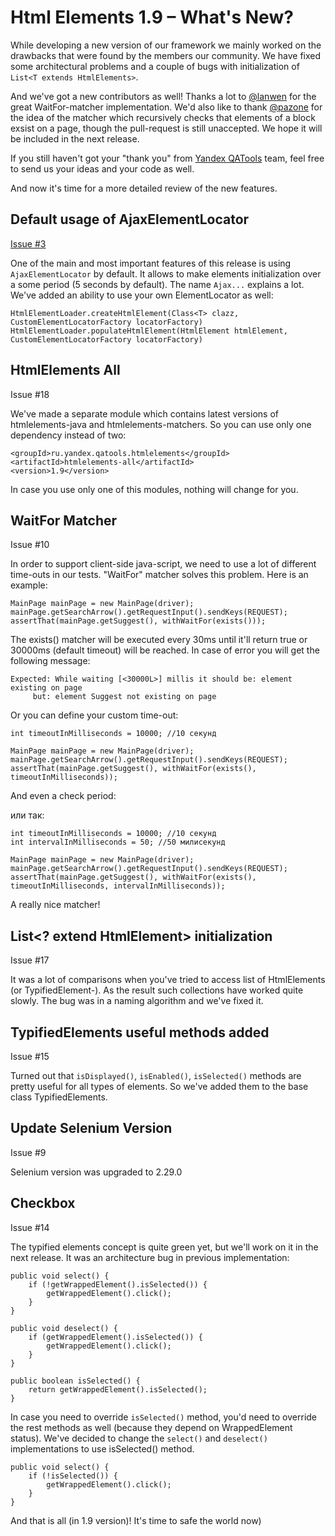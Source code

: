 Html Elements 1.9 – What's New?
===============================

While developing a new version of our framework we mainly worked on the drawbacks that were found by the members our 
community. We have fixed some architectural problems and a couple of bugs with initialization of 
`List<Т extends HtmlElements>`.

And we've got a new contributors as well! Thanks a lot to [@lanwen](http://github.com/lanwen) for the great 
WaitFor-matcher implementation. We'd also like to thank [@pazone](http://github.com/pazone) for the idea of the matcher which recursively checks 
that elements of a block exsist on a page, though the pull-request is still unaccepted. We hope it will be included 
in the next release.

If you still haven't got your "thank you" from [Yandex QATools](https://github.com/yandex-qatools) team, feel free to send 
us your ideas and your code as well.

And now it's time for a more detailed review of the new features.

Default usage of AjaxElementLocator
-----------------------------------

[Issue #3](https://github.com/yandex-qatools/htmlelements/issues/3)

One of the main and most important features of this release is using `AjaxElementLocator` by default.
It allows to make elements initialization over a some period (5 seconds by default). The name `Ajax...` explains a lot.
We've added an ability to use your own ElementLocator as well:

    HtmlElementLoader.createHtmlElement(Class<T> clazz, CustomElementLocatorFactory locatorFactory)
    HtmlElementLoader.populateHtmlElement(HtmlElement htmlElement, CustomElementLocatorFactory locatorFactory)


HtmlElements All
----------------

Issue #18

We've made a separate module which contains latest versions of htmlelements-java and htmlelements-matchers.
So you can use only one dependency instead of two:

    <groupId>ru.yandex.qatools.htmlelements</groupId>
    <artifactId>htmlelements-all</artifactId>
    <version>1.9</version>

In case you use only one of this modules, nothing will change for you.

WaitFor Matcher
---------------

Issue #10

In order to support client-side java-script, we need to use a lot of different time-outs in our tests. "WaitFor" matcher solves this problem.
Here is an example:

    MainPage mainPage = new MainPage(driver);
    mainPage.getSearchArrow().getRequestInput().sendKeys(REQUEST);
    assertThat(mainPage.getSuggest(), withWaitFor(exists()));

The exists() matcher will be executed every 30ms until it'll return true or 30000ms (default timeout) will be reached.
In case of error you will get the following message:

    Expected: While waiting [<30000L>] millis it should be: element existing on page
         but: element Suggest not existing on page
         
Or you can define your custom time-out:

    int timeoutInMilliseconds = 10000; //10 секунд

    MainPage mainPage = new MainPage(driver);
    mainPage.getSearchArrow().getRequestInput().sendKeys(REQUEST);
    assertThat(mainPage.getSuggest(), withWaitFor(exists(), timeoutInMilliseconds));

And even a check period:

или так:

    int timeoutInMilliseconds = 10000; //10 секунд
    int intervalInMilliseconds = 50; //50 милисекунд

    MainPage mainPage = new MainPage(driver);
    mainPage.getSearchArrow().getRequestInput().sendKeys(REQUEST);
    assertThat(mainPage.getSuggest(), withWaitFor(exists(), timeoutInMilliseconds, intervalInMilliseconds));

A really nice matcher!

List<? extend HtmlElement> initialization
-----------------------------------------

Issue #17

It was a lot of comparisons when you've tried to access list of HtmlElements (or TypifiedElement-). As the result such collections have worked quite slowly.
The bug was in a naming algorithm and we've fixed it.

TypifiedElements useful methods added
-------------------------------------

Issue #15

Turned out that `isDisplayed()`, `isEnabled()`, `isSelected()` methods are pretty useful for all types of elements.
So we've added them to the base class TypifiedElements.

Update Selenium Version
-----------------------

Issue #9

Selenium version was upgraded to 2.29.0

Checkbox
--------

Issue #14

The typified elements concept is quite green yet, but we'll work on it in the next release.
It was an architecture bug in previous implementation:

    public void select() {
        if (!getWrappedElement().isSelected()) {
            getWrappedElement().click();
        }
    }

    public void deselect() {
        if (getWrappedElement().isSelected()) {
            getWrappedElement().click();
        }
    }

    public boolean isSelected() {
        return getWrappedElement().isSelected();
    }

In case you need to override `isSelected()` method, you'd need to override the rest methods as well (because they depend on WrappedElement status).
We've decided to change the `select()` and  `deselect()` implementations to use isSelected() method.

    public void select() {
        if (!isSelected()) {
            getWrappedElement().click();
        }
    }

And that is all (in 1.9 version)!
It's time to safe the world now)
